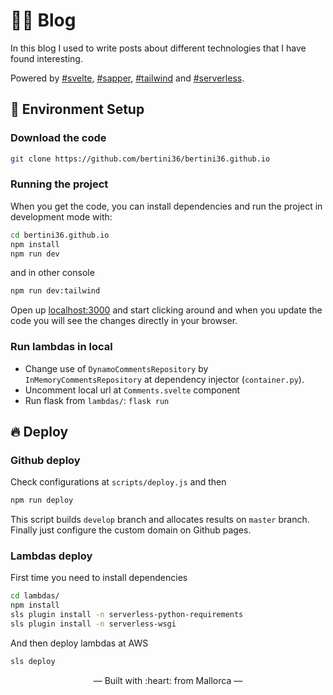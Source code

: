 # 👩‍💻 Blog

In this blog I used to write posts about different technologies that I have 
found interesting.

Powered by [#svelte](https://github.com/sveltejs/svelte),
 [#sapper](https://github.com/sveltejs/sapper),
 [#tailwind](https://github.com/tailwindcss/tailwindcss) and
 [#serverless](https://www.serverless.com/).

## 🚀 Environment Setup

### Download the code

```bash
git clone https://github.com/bertini36/bertini36.github.io
```

### Running the project

When you get the code, you can install dependencies and run the project in development mode with:

```bash
cd bertini36.github.io
npm install
npm run dev
```

and in other console

```bash
npm run dev:tailwind
```

Open up [localhost:3000](http://localhost:3000) and start clicking around
and when you update the code you will see the changes directly in your browser.

### Run lambdas in local
- Change use of `DynamoCommentsRepository` by `InMemoryCommentsRepository` at
dependency injector (`container.py`).
- Uncomment local url at `Comments.svelte` component
- Run flask from `lambdas/`: `flask run`

## 🔥 Deploy

### Github deploy
Check configurations at `scripts/deploy.js` and then
```bash
npm run deploy
```
This script builds `develop` branch and allocates results on `master` branch. 
Finally just configure the custom domain on Github pages.

### Lambdas deploy

First time you need to install dependencies
```bash
cd lambdas/
npm install 
sls plugin install -n serverless-python-requirements
sls plugin install -n serverless-wsgi
```

And then deploy lambdas at AWS
```bash
sls deploy
```

<p align="center">&mdash; Built with :heart: from Mallorca &mdash;</p>